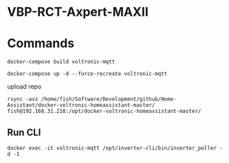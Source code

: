 # VBP-RCT-Axpert-MAXII


# Commands

```
docker-compose build voltronic-mqtt
```
```
docker-compose up -d --force-recreate voltronic-mqtt
```

upload repo
```
rsync -avz /home/fish/Software/Development/github/Home-Assistant/docker-voltronic-homeassistant-master/ fish@192.168.31.218:/opt/docker-voltronic-homeassistant-master/
```

## Run CLI
```
docker exec -it voltronic-mqtt /opt/inverter-cli/bin/inverter_poller -d -1
```
